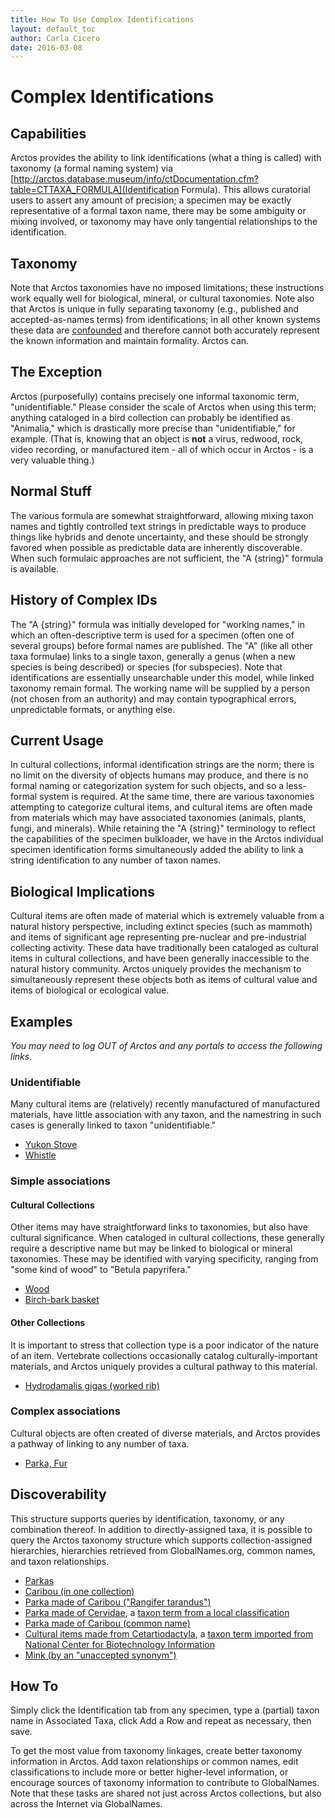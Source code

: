 ```yaml
---
title: How To Use Complex Identifications
layout: default_toc
author: Carla Cicero
date: 2016-03-08
---
```

# Complex Identifications

## Capabilities

Arctos provides the ability to link identifications (what a thing is called) with taxonomy (a formal naming system) via [http://arctos.database.museum/info/ctDocumentation.cfm?table=CTTAXA_FORMULA](Identification Formula). This allows curatorial users to assert any amount of precision; a specimen may be exactly representative of a formal taxon name, there may be some ambiguity or mixing involved, or taxonomy may have only tangential relationships to the identification.

## Taxonomy

Note that Arctos taxonomies have no imposed limitations; these instructions work equally well for biological, mineral, or cultural taxonomies. Note also that Arctos is unique in fully separating taxonomy (e.g., published and accepted-as-names terms) from identifications; in all other known systems these data are [confounded](https://en.wikipedia.org/wiki/Confounding) and therefore cannot both accurately represent the known information and maintain formality. Arctos can.

## The Exception

Arctos (purposefully) contains precisely one informal taxonomic term, "unidentifiable." Please consider the scale of Arctos when using this term; anything cataloged in a bird collection can probably be identified as "Animalia," which is drastically more precise than "unidentifiable," for example. (That is, knowing that an object is **not** a virus, redwood, rock, video recording, or manufactured item - all of which occur in Arctos - is a very valuable thing.)

## Normal Stuff

The various formula are somewhat straightforward, allowing mixing taxon names and tightly controlled text strings in predictable ways to produce things like hybrids and denote uncertainty, and these should be strongly favored when possible as predictable data are inherently discoverable. When such formulaic approaches are not sufficient, the "A {string}" formula is available.

## History of Complex IDs

The "A {string}" formula was initially developed for "working names," in which an often-descriptive term is used for a specimen (often one of several groups) before formal names are published. The "A" (like all other taxa formulae) links to a single taxon, generally a genus (when a new species is being described) or species (for subspecies). Note that identifications are essentially unsearchable under this model, while linked taxonomy remain formal. The working name will be supplied by a person (not chosen from an authority) and may contain typographical errors, unpredictable formats, or anything else.

## Current Usage

In cultural collections, informal identification strings are the norm; there is no limit on the diversity of objects humans may produce, and there is no formal naming or categorization system for such objects, and so a less-formal system is required. At the same time, there are various taxonomies attempting to categorize cultural items, and cultural items are often made from materials which may have associated taxonomies (animals, plants, fungi, and minerals). While retaining the "A {string}" terminology to reflect the capabilities of the specimen bulkloader, we have in the Arctos individual specimen identification forms simultaneously added the ability to link a string identification to any number of taxon names.

## Biological Implications

Cultural items are often made of material which is extremely valuable from a natural history perspective, including extinct species (such as mammoth) and items of significant age representing pre-nuclear and pre-industrial collecting activity. These data have traditionally been cataloged as cultural items in cultural collections, and have been generally inaccessible to the natural history community. Arctos uniquely provides the mechanism to simultaneously represent these objects both as items of cultural value and items of biological or ecological value.

## Examples

_You may need to log OUT of Arctos and any portals to access the following links._

### Unidentifiable

Many cultural items are (relatively) recently manufactured of manufactured materials, have little association with any taxon, and the namestring in such cases is generally linked to taxon "unidentifiable."

* [Yukon Stove](http://arctos.database.museum/guid/UAM:EH:UA79-011-0002AE)
* [Whistle](http://arctos.database.museum/guid/UAM:EH:UA2009-020-0031)

### Simple associations

#### Cultural Collections

Other items may have straightforward links to taxonomies, but also have cultural significance. When cataloged in cultural collections, these generally require a descriptive name but may be linked to biological or mineral taxonomies. These may be identified with varying specificity, ranging from "some kind of wood" to "Betula papyrifera."

* [Wood](http://arctos.database.museum/guid/UAM:EH:0538-0002)
* [Birch-bark basket](http://arctos.database.museum/guid/UAM:EH:0595-5857)

#### Other Collections

It is important to stress that collection type is a poor indicator of the nature of an item. Vertebrate collections occasionally catalog culturally-important materials, and Arctos uniquely provides a cultural pathway to this material.

* [Hydrodamalis gigas (worked rib)](http://arctos.database.museum/guid/UAM:Mamm:63998)

### Complex associations

Cultural objects are often created of diverse materials, and Arctos provides a pathway of linking to any number of taxa.

* [Parka, Fur](http://arctos.database.museum/guid/UAM:EH:UA67-133-0001)

## Discoverability

This structure supports queries by identification, taxonomy, or any combination thereof. In addition to directly-assigned taxa, it is possible to query the Arctos taxonomy structure which supports collection-assigned hierarchies, hierarchies retrieved from GlobalNames.org, common names, and taxon relationships.

* [Parkas](http://goo.gl/cQjr6f)
* [Caribou (in one collection)](http://goo.gl/rzfxVK)
* [Parka made of Caribou ("Rangifer tarandus")](http://goo.gl/iuJvLC)
* [Parka made of Cervidae](http://goo.gl/eCYhuu), a [taxon term from a local classification](http://arctos.database.museum/name/Rangifer%20tarandus#Arctos)
* [Parka made of Caribou (common name)](http://goo.gl/LVbQfV)
* [Cultural items made from Cetartiodactyla](http://arctos.database.museum/SpecimenResults.cfm?taxon_name=Cetartiodactyla&collection_id=76), a [taxon term imported from National Center for Biotechnology Information](http://arctos.database.museum/name/alces%20alces#NCBI)
* [Mink (by an "unaccepted synonym")](http://goo.gl/ojx5KR)

## How To

Simply click the Identification tab from any specimen, type a (partial) taxon name in Associated Taxa, click Add a Row and repeat as necessary, then save.

To get the most value from taxonomy linkages, create better taxonomy information in Arctos. Add taxon relationships or common names, edit classifications to include more or better higher-level information, or encourage sources of taxonomy information to contribute to GlobalNames. Note that these tasks are shared not just across Arctos collections, but also across the Internet via GlobalNames.
